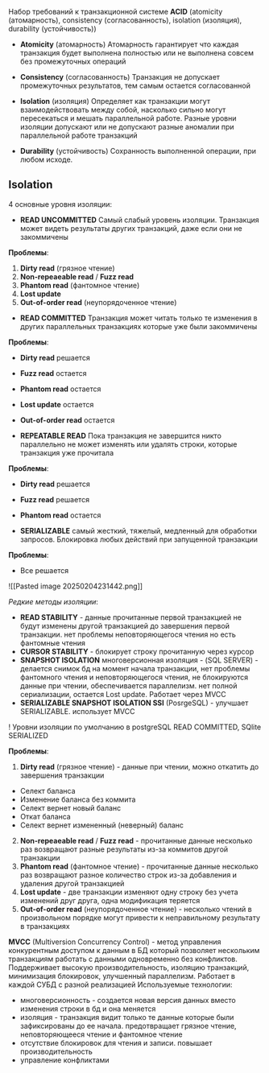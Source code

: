 
Набор требований к транзакционной системе **ACID** (atomicity (атомарность), consistency (согласованность), isolation (изоляция), durability (устойчивость))

- **Atomicity** (атомарность)
Атомарность гарантирует что каждая транзакция будет выполнена полностью или не выполнена совсем без промежуточных операций

- **Consistency** (согласованность)
Транзакция не допускает промежуточных результатов, тем самым остается согласованной

- **Isolation** (изоляция)
Определяет как транзакции могут взаимодействовать между собой, насколько сильно могут пересекаться и мешать параллельной работе. Разные уровни изоляции допускают или не допускают разные аномалии при параллельной работе транзакций

- **Durability** (устойчивость)
Сохранность выполненной операции, при любом исходе. 

## Isolation

4 основные уровня изоляции:
- **READ UNCOMMITTED**
Самый слабый уровень изоляции. Транзакция может видеть результаты других транзакций, даже если они не закоммичены

**Проблемы**:
1. **Dirty read** (грязное чтение)
2. **Non-repeaeable read** / **Fuzz read**
3. **Phantom read** (фантомное чтение) 
4. **Lost update**
5. **Out-of-order read** (неупорядоченное чтение) 

- **READ COMMITTED**
Транзакция может читать только те изменения в других параллельных транзакциях которые уже были закоммичены

**Проблемы**:
- **Dirty read** решается
- **Fuzz read** остается
- **Phantom read** остается
- **Lost update** остается
- **Out-of-order read** остается

- **REPEATABLE READ**
Пока транзакция не завершится никто параллельно не может изменять или удалять строки, которые транзакция уже прочитала

**Проблемы**:
- **Dirty read** решается
- **Fuzz read** решается
- **Phantom read** остается

- **SERIALIZABLE**
самый жесткий, тяжелый, медленный для обработки запросов. Блокировка любых действий при запущенной транзакции

**Проблемы**: 
- Все решается 

![[Pasted image 20250204231442.png]]

*Редкие методы изоляции*:
- **READ STABILITY** - данные прочитанные первой транзакцией не будут изменены другой транзакцией до завершения первой транзакции. нет проблемы неповторяющегося чтения но есть фантомные чтения
- **CURSOR STABILITY** - блокирует строку прочитанную через курсор
- **SNAPSHOT ISOLATION**  многоверсионная изоляция - (SQL SERVER) - делается снимок бд на момент начала транзакции, нет проблемы фантомного чтения и неповторяющегося чтения, не блокируются данные при чтении, обеспечивается параллелизм. нет полной сериализации, остается Lost update. Работает через MVCC
- **SERIALIZABLE SNAPSHOT ISOLATION SSI** (PosrgeSQL) - улучшает SERIALIZABLE. использует MVCC

! Уровни изоляции по умолчанию в postgreSQL READ COMMITTED, SQlite SERIALIZED

**Проблемы**:
1. **Dirty read** (грязное чтение) - данные при чтении, можно откатить до завершения транзакции

- Селект баланса
- Изменение баланса без коммита
- Селект вернет новый баланс
- Откат баланса
- Селект вернет измененный (неверный) баланс

2. **Non-repeaeable read** / **Fuzz read** - прочитанные данные несколько раз возвращают разные результаты из-за коммитов другой транзакции
3. **Phantom read** (фантомное чтение) - прочитанные данные несколько раз возвращают разное количество строк из-за добавления и удаления другой транзакцией
4. **Lost update** - две транзакции изменяют одну строку без учета изменений друг друга, одна модификация теряется
5. **Out-of-order read** (неупорядоченное чтение) - несколько чтений в произвольном порядке могут привести к неправильному результату в транзакциях

**MVCC** (Multiversion Concurrency Control) - метод управления конкурентным доступом к данным в БД который позволяет нескольким транзакциям работать с данными одновременно без конфликтов. Поддерживает высокую производительность, изоляцию транзакций, минимизация блокировок, улучшенный параллелизм.
Работает в каждой СУБД с разной реализацией
Используемые технологии:
- многоверсионность - создается новая версия данных вместо изменения строки в бд и она меняется
- изоляция - транзакция видит только те данные которые были зафиксированы до ее начала. предотвращает грязное чтение, неповторяющееся чтение и фантомное чтение
- отсутствие блокировок для чтения и записи. повышает производительность
- управление конфликтами